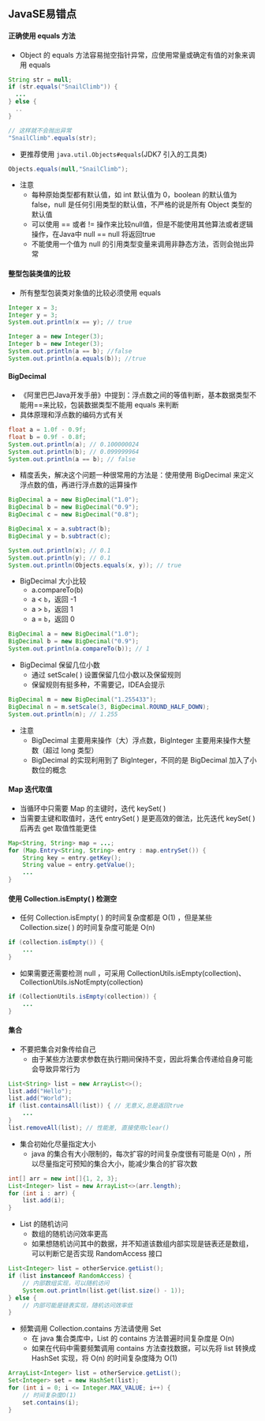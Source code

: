 ## JavaSE易错点

#### 正确使用 equals 方法

- Object 的 equals 方法容易抛空指针异常，应使用常量或确定有值的对象来调用 equals

```java
String str = null;
if (str.equals("SnailClimb")) {
  ...
} else {
  ..
}  

// 这样就不会抛出异常
"SnailClimb".equals(str);
```

- 更推荐使用 `java.util.Objects#equals`(JDK7 引入的工具类)

```java
Objects.equals(null,"SnailClimb");
```

- 注意
  - 每种原始类型都有默认值，如 int 默认值为 0，boolean 的默认值为 false，null 是任何引用类型的默认值，不严格的说是所有 Object 类型的默认值
  - 可以使用 == 或者 != 操作来比较null值，但是不能使用其他算法或者逻辑操作，在Java中 null == null 将返回true
  - 不能使用一个值为 null 的引用类型变量来调用非静态方法，否则会抛出异常



#### 整型包装类值的比较

- 所有整型包装类对象值的比较必须使用 equals

```java
Integer x = 3;
Integer y = 3;
System.out.println(x == y); // true

Integer a = new Integer(3);
Integer b = new Integer(3);
System.out.println(a == b); //false
System.out.println(a.equals(b)); //true
```



#### BigDecimal

- 《阿里巴巴Java开发手册》中提到：浮点数之间的等值判断，基本数据类型不能用==来比较，包装数据类型不能用 equals 来判断
- 具体原理和浮点数的编码方式有关

```java
float a = 1.0f - 0.9f;
float b = 0.9f - 0.8f;
System.out.println(a); // 0.100000024
System.out.println(b); // 0.099999964
System.out.println(a == b); // false
```

- 精度丢失，解决这个问题一种很常用的方法是：使用使用 BigDecimal 来定义浮点数的值，再进行浮点数的运算操作

```java
BigDecimal a = new BigDecimal("1.0");
BigDecimal b = new BigDecimal("0.9");
BigDecimal c = new BigDecimal("0.8");

BigDecimal x = a.subtract(b); 
BigDecimal y = b.subtract(c); 

System.out.println(x); // 0.1 
System.out.println(y); // 0.1 
System.out.println(Objects.equals(x, y)); // true
```

- BigDecimal 大小比较
  - a.compareTo(b) 
  -   a < `b`，返回 -1
  -   a > `b`，返回 1
  -   a = `b`，返回 0

```java
BigDecimal a = new BigDecimal("1.0");
BigDecimal b = new BigDecimal("0.9");
System.out.println(a.compareTo(b)); // 1
```

- BigDecimal 保留几位小数
  - 通过 setScale( ) 设置保留几位小数以及保留规则
  - 保留规则有挺多种，不需要记，IDEA会提示

```java
BigDecimal m = new BigDecimal("1.255433");
BigDecimal n = m.setScale(3, BigDecimal.ROUND_HALF_DOWN);
System.out.println(n); // 1.255
```

- 注意
  - BigDecimal 主要用来操作（大）浮点数，BigInteger 主要用来操作大整数（超过 long 类型）
  - BigDecimal 的实现利用到了 BigInteger，不同的是 BigDecimal 加入了小数位的概念



####  Map 迭代取值

- 当循环中只需要 Map 的主键时，迭代 keySet( ) 
- 当需要主键和取值时，迭代 entrySet( ) 是更高效的做法，比先迭代 keySet( ) 后再去 get 取值性能更佳

```java
Map<String, String> map = ...;
for (Map.Entry<String, String> entry : map.entrySet()) {
    String key = entry.getKey();
    String value = entry.getValue();
    ...
}
```



#### 使用 Collection.isEmpty( ) 检测空

- 任何 Collection.isEmpty( ) 的时间复杂度都是 O(1) ，但是某些 Collection.size( ) 的时间复杂度可能是 O(n) 

```java
if (collection.isEmpty()) {
    ...
}
```

- 如果需要还需要检测 null ，可采用 CollectionUtils.isEmpty(collection)、CollectionUtils.isNotEmpty(collection)

```java
if (CollectionUtils.isEmpty(collection)) {
    ...
}
```



#### 集合

- 不要把集合对象传给自己
  - 由于某些方法要求参数在执行期间保持不变，因此将集合传递给自身可能会导致异常行为

```java
List<String> list = new ArrayList<>();
list.add("Hello");
list.add("World");
if (list.containsAll(list)) { // 无意义,总是返回true
    ...
}
list.removeAll(list); // 性能差, 直接使用clear()
```

- 集合初始化尽量指定大小
  - java 的集合有大小限制的，每次扩容的时间复杂度很有可能是 O(n) ，所以尽量指定可预知的集合大小，能减少集合的扩容次数

```java
int[] arr = new int[]{1, 2, 3};
List<Integer> list = new ArrayList<>(arr.length);
for (int i : arr) {
    list.add(i);
}
```

- List 的随机访问
  - 数组的随机访问效率更高
  - 如果想随机访问其中的数据，并不知道该数组内部实现是链表还是数组，可以判断它是否实现 RandomAccess 接口

```java
List<Integer> list = otherService.getList();
if (list instanceof RandomAccess) {
    // 内部数组实现，可以随机访问
    System.out.println(list.get(list.size() - 1));
} else {
    // 内部可能是链表实现，随机访问效率低
}
```

- 频繁调用 Collection.contains 方法请使用 Set
  - 在 java 集合类库中，List 的 contains 方法普遍时间复杂度是 O(n) 
  - 如果在代码中需要频繁调用 contains 方法查找数据，可以先将 list 转换成 HashSet 实现，将 O(n) 的时间复杂度降为 O(1) 

```java
ArrayList<Integer> list = otherService.getList();
Set<Integer> set = new HashSet(list);
for (int i = 0; i <= Integer.MAX_VALUE; i++) {
    // 时间复杂度O(1)
    set.contains(i);
}
```

